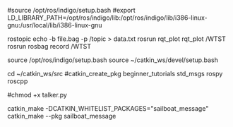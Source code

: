 #source /opt/ros/indigo/setup.bash
#export LD_LIBRARY_PATH=/opt/ros/indigo/lib:/opt/ros/indigo/lib/i386-linux-gnu:/usr/local/lib/i386-linux-gnu

rostopic echo -b file.bag -p /topic > data.txt
rosrun rqt_plot rqt_plot /WTST
rosrun rosbag record /WTST

source /opt/ros/indigo/setup.bash
source ~/catkin_ws/devel/setup.bash

cd ~/catkin_ws/src
#catkin_create_pkg beginner_tutorials std_msgs rospy roscpp

#chmod +x talker.py

catkin_make -DCATKIN_WHITELIST_PACKAGES="sailboat_message"
catkin_make --pkg sailboat_message



